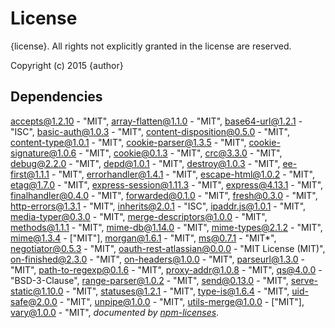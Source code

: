 # License

{license}. All rights not explicitly granted in the license are reserved.

Copyright (c) 2015 {author}

## Dependencies
[accepts@1.2.10](&quot;https://github.com/jshttp/accepts&quot;) - &quot;MIT&quot;, [array-flatten@1.1.0](&quot;https://github.com/blakeembrey/array-flatten&quot;) - &quot;MIT&quot;, [base64-url@1.2.1](&quot;https://github.com/joaquimserafim/base64-url&quot;) - &quot;ISC&quot;, [basic-auth@1.0.3](&quot;https://github.com/jshttp/basic-auth&quot;) - &quot;MIT&quot;, [content-disposition@0.5.0](&quot;https://github.com/jshttp/content-disposition&quot;) - &quot;MIT&quot;, [content-type@1.0.1](&quot;https://github.com/jshttp/content-type&quot;) - &quot;MIT&quot;, [cookie-parser@1.3.5](&quot;https://github.com/expressjs/cookie-parser&quot;) - &quot;MIT&quot;, [cookie-signature@1.0.6](&quot;https://github.com/visionmedia/node-cookie-signature&quot;) - &quot;MIT&quot;, [cookie@0.1.3](&quot;https://github.com/jshttp/cookie&quot;) - &quot;MIT&quot;, [crc@3.3.0](&quot;https://github.com/alexgorbatchev/node-crc&quot;) - &quot;MIT&quot;, [debug@2.2.0](&quot;https://github.com/visionmedia/debug&quot;) - &quot;MIT&quot;, [depd@1.0.1](&quot;https://github.com/dougwilson/nodejs-depd&quot;) - &quot;MIT&quot;, [destroy@1.0.3](&quot;https://github.com/stream-utils/destroy&quot;) - &quot;MIT&quot;, [ee-first@1.1.1](&quot;https://github.com/jonathanong/ee-first&quot;) - &quot;MIT&quot;, [errorhandler@1.4.1](&quot;https://github.com/expressjs/errorhandler&quot;) - &quot;MIT&quot;, [escape-html@1.0.2](&quot;https://github.com/component/escape-html&quot;) - &quot;MIT&quot;, [etag@1.7.0](&quot;https://github.com/jshttp/etag&quot;) - &quot;MIT&quot;, [express-session@1.11.3](&quot;https://github.com/expressjs/session&quot;) - &quot;MIT&quot;, [express@4.13.1](&quot;https://github.com/strongloop/express&quot;) - &quot;MIT&quot;, [finalhandler@0.4.0](&quot;https://github.com/pillarjs/finalhandler&quot;) - &quot;MIT&quot;, [forwarded@0.1.0](&quot;https://github.com/jshttp/forwarded&quot;) - &quot;MIT&quot;, [fresh@0.3.0](&quot;https://github.com/jshttp/fresh&quot;) - &quot;MIT&quot;, [http-errors@1.3.1](&quot;https://github.com/jshttp/http-errors&quot;) - &quot;MIT&quot;, [inherits@2.0.1](&quot;https://github.com/isaacs/inherits&quot;) - &quot;ISC&quot;, [ipaddr.js@1.0.1](&quot;https://github.com/whitequark/ipaddr.js&quot;) - &quot;MIT&quot;, [media-typer@0.3.0](&quot;https://github.com/jshttp/media-typer&quot;) - &quot;MIT&quot;, [merge-descriptors@1.0.0](&quot;https://github.com/component/merge-descriptors&quot;) - &quot;MIT&quot;, [methods@1.1.1](&quot;https://github.com/jshttp/methods&quot;) - &quot;MIT&quot;, [mime-db@1.14.0](&quot;https://github.com/jshttp/mime-db&quot;) - &quot;MIT&quot;, [mime-types@2.1.2](&quot;https://github.com/jshttp/mime-types&quot;) - &quot;MIT&quot;, [mime@1.3.4](&quot;https://github.com/broofa/node-mime&quot;) - [&quot;MIT&quot;], [morgan@1.6.1](&quot;https://github.com/expressjs/morgan&quot;) - &quot;MIT&quot;, [ms@0.7.1](&quot;https://github.com/guille/ms.js&quot;) - &quot;MIT*&quot;, [negotiator@0.5.3](&quot;https://github.com/jshttp/negotiator&quot;) - &quot;MIT&quot;, [oauth-rest-atlassian@0.0.0](&quot;https://github.com/Cellarise/OAuth-REST-Atlassian&quot;) - &quot;MIT License (MIT)&quot;, [on-finished@2.3.0](&quot;https://github.com/jshttp/on-finished&quot;) - &quot;MIT&quot;, [on-headers@1.0.0](&quot;https://github.com/jshttp/on-headers&quot;) - &quot;MIT&quot;, [parseurl@1.3.0](&quot;https://github.com/expressjs/parseurl&quot;) - &quot;MIT&quot;, [path-to-regexp@0.1.6](&quot;https://github.com/component/path-to-regexp&quot;) - &quot;MIT&quot;, [proxy-addr@1.0.8](&quot;https://github.com/jshttp/proxy-addr&quot;) - &quot;MIT&quot;, [qs@4.0.0](&quot;git+https://github.com/hapijs/qs&quot;) - &quot;BSD-3-Clause&quot;, [range-parser@1.0.2](&quot;https://github.com/jshttp/range-parser&quot;) - &quot;MIT&quot;, [send@0.13.0](&quot;https://github.com/pillarjs/send&quot;) - &quot;MIT&quot;, [serve-static@1.10.0](&quot;https://github.com/expressjs/serve-static&quot;) - &quot;MIT&quot;, [statuses@1.2.1](&quot;https://github.com/jshttp/statuses&quot;) - &quot;MIT&quot;, [type-is@1.6.4](&quot;https://github.com/jshttp/type-is&quot;) - &quot;MIT&quot;, [uid-safe@2.0.0](&quot;https://github.com/crypto-utils/uid-safe&quot;) - &quot;MIT&quot;, [unpipe@1.0.0](&quot;https://github.com/stream-utils/unpipe&quot;) - &quot;MIT&quot;, [utils-merge@1.0.0](&quot;https://github.com/jaredhanson/utils-merge&quot;) - [&quot;MIT&quot;], [vary@1.0.0](&quot;https://github.com/jshttp/vary&quot;) - &quot;MIT&quot;, 
*documented by [npm-licenses](http://github.com/AceMetrix/npm-license.git)*.